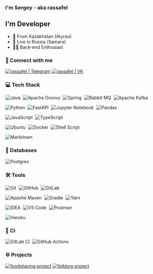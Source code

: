 ### I'm Sergey - aka rassafel

## I'm Developer

- 📍 From Kazakhstan (Atyrau)
- 📍 Live in Russia (Samara)
- 👨‍💻 Back-end Enthusiast

### 🤝 Connect with me

[<img alt="rassafel | Telegram" src="https://img.shields.io/badge/telegram-1DA1F2.svg?&style=for-the-badge&logo=telegram&logoColor=white" />][telegram]
[<img alt="rassafel | VK" src="https://img.shields.io/badge/vk-4680C2.svg?&style=for-the-badge&logo=vk&logoColor=white" />][vk]

### 💻 Tech Stack

<img alt="Java" src="https://img.shields.io/badge/java-%23ED8B00.svg?style=for-the-badge&logo=java&logoColor=fff" />&nbsp;
<img alt="Apache Groovy" src="https://img.shields.io/badge/Apache%20Groovy-4298B8.svg?style=for-the-badge&logo=Apache+Groovy&logoColor=fff" />&nbsp;
<img alt="Spring" src="https://img.shields.io/badge/spring-%236DB33F.svg?style=for-the-badge&logo=spring&logoColor=fff" />&nbsp;
<img alt="Rabbit MQ" src="https://img.shields.io/badge/Rabbitmq-FF6600?style=for-the-badge&logo=rabbitmq&logoColor=fff" />&nbsp;
<img alt="Apache Kafka" src="https://img.shields.io/badge/Apache%20Kafka-000?style=for-the-badge&logo=apachekafka" />&nbsp;

<img alt="Python" src="https://img.shields.io/badge/python-3670A0?style=for-the-badge&logo=python&logoColor=ffdd54" />&nbsp;
<img alt="FastAPI" src="https://img.shields.io/badge/FastAPI-005571?style=for-the-badge&logo=fastapi" />&nbsp;
<img alt="Jupyter Notebook" src="https://img.shields.io/badge/jupyter-%23FA0F00.svg?style=for-the-badge&logo=jupyter&logoColor=fff" />&nbsp;
<img alt="Pandas" src="https://img.shields.io/badge/pandas-%23150458.svg?style=for-the-badge&logo=pandas&logoColor=fff" />&nbsp;

<img alt="JavaScript" src="https://img.shields.io/badge/javascript-F7DF1E.svg?&style=for-the-badge&logo=javascript&logoColor=fff" />&nbsp;
<img alt="TypeScript" src="https://img.shields.io/badge/typescript-007ACC.svg?&style=for-the-badge&logo=typescript&logoColor=fff" />&nbsp;

<img alt="Ubuntu" src="https://img.shields.io/badge/Ubuntu-E95420?style=for-the-badge&logo=ubuntu&logoColor=fff" />&nbsp;
<img alt="Docker" src="https://img.shields.io/badge/docker-%230db7ed.svg?style=for-the-badge&logo=docker&logoColor=fff" />&nbsp;
<img alt="Shell Script" src="https://img.shields.io/badge/shell_script-%23121011.svg?style=for-the-badge&logo=gnu-bash&logoColor=fff" />&nbsp;

<img alt="Markdown" src="https://img.shields.io/badge/markdown-000.svg?&style=for-the-badge&logo=markdown&logoColor=fff" />&nbsp;

### 💾 Databases

<img alt="Postgres" src="https://img.shields.io/badge/postgres-%23316192.svg?style=for-the-badge&logo=postgresql&logoColor=fff" />&nbsp;

### 🛠 Tools

<img alt="Git" src="https://img.shields.io/badge/git-F05033.svg?&style=for-the-badge&logo=git&logoColor=fff" />&nbsp;
<img alt="GitHub" src="https://img.shields.io/badge/github-000.svg?&style=for-the-badge&logo=github&logoColor=fff" />&nbsp;
<img alt="GitLab" src="https://img.shields.io/badge/gitlab-380D75.svg?&style=for-the-badge&logo=gitlab&logoColor=fff" />&nbsp;

<img alt="Apache Maven" src="https://img.shields.io/badge/Apache%20Maven-C71A36?style=for-the-badge&logo=Apache%20Maven&logoColor=fff" />&nbsp;
<img alt="Gradle" src="https://img.shields.io/badge/Gradle-02303A.svg?style=for-the-badge&logo=Gradle&logoColor=fff" />&nbsp;
<img alt="Yarn" src="https://img.shields.io/badge/yarn-%232C8EBB.svg?style=for-the-badge&logo=yarn&logoColor=fff" />&nbsp;

<img alt="IDEA" src="https://img.shields.io/badge/IntelliJIDEA-000000.svg?style=for-the-badge&logo=intellij-idea&logoColor=fff" />&nbsp;
<img alt="VS Code" src="https://img.shields.io/badge/vs code-007ACC.svg?&style=for-the-badge&logo=visual-studio-code&logoColor=fff" />&nbsp;
<img alt="Postman" src="https://img.shields.io/badge/Postman-FF6C37?style=for-the-badge&logo=postman&logoColor=fff" />&nbsp;

<img alt="Heroku" src="https://img.shields.io/badge/heroku-5920B1.svg?&style=for-the-badge&logo=heroku&logoColor=fff" />&nbsp;

### 🔬 CI

<img alt="GitLab CI" src="https://img.shields.io/badge/gitlab%20ci-%23181717.svg?style=for-the-badge&logo=gitlab&logoColor==fff" />&nbsp;
<img alt="GitHub Actions" src="https://img.shields.io/badge/github%20actions-%232671E5.svg?style=for-the-badge&logo=githubactions&logoColor=fff" />&nbsp;

### ⚙️ Projects

[<img alt="foodsharing project" src="https://github-readme-stats.vercel.app/api/pin/?username=SamGTU-teams&repo=foodsharing&theme=dracula">][foodsharing]
[<img alt="folklore project" src="https://github-readme-stats.vercel.app/api/pin/?username=SamGTU-teams&repo=folklore-service&theme=dracula">][folklore]

<!-- Socials -->

[telegram]: https://t.me/rassafel
[vk]: https://vk.com/rassafel

<!-- Projects -->

[foodsharing]: https://github.com/SamGTU-teams/foodsharing
[folklore]: https://github.com/SamGTU-teams/folklore-service
